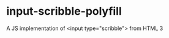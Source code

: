 input-scribble-polyfill
=======================

A JS implementation of &lt;input type="scribble"> from HTML 3
